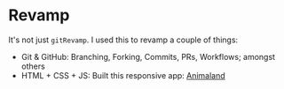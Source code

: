 # Revamp

It's not just `gitRevamp`. I used this to revamp a couple of things:

- Git & GitHub: Branching, Forking, Commits, PRs, Workflows; amongst others
- HTML + CSS + JS: Built this responsive app: [Animaland](https://codehokage1.github.io/gitRevamp/revampFE/)

